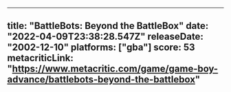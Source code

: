 
---
title: "BattleBots: Beyond the BattleBox"
date: "2022-04-09T23:38:28.547Z"
releaseDate: "2002-12-10"
platforms: ["gba"]
score: 53
metacriticLink: "https://www.metacritic.com/game/game-boy-advance/battlebots-beyond-the-battlebox"
---
